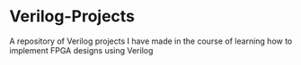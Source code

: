 # Verilog-Projects
A repository of Verilog projects I have made in the course of learning how to implement FPGA designs using Verilog
